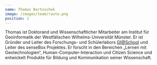```yaml
---
name: Thomas Bartoschek
image: /images/team/raute.png
position: 1
---
```

Thomas ist Doktorand und Wissenschaftlicher Mitarbeiter am Institut für Geoinformatik der Westfälischen Wilhelms-Universität Münster. Er ist Gründer und Leiter des Forschungs- und Schülerlabors <a href="http://www.gi-at-school.de/" target="_blank">GI@School</a> und Leiter des senseBox Projektes. Er forscht in den Bereichen „Lernen mit Geotechnologien“, Human-Computer-Interaction und Citizen Science und entwickelt Produkte für Bildung und Kommunikation seiner Wissenschaft.